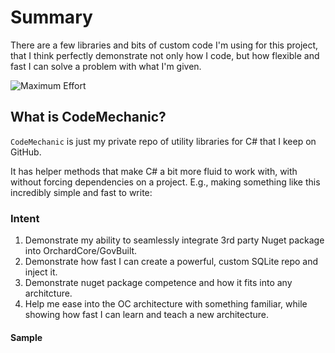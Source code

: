 # Summary

There are a few libraries and bits of custom code I'm using for this project, that I think perfectly demonstrate not only how I code, but how flexible and fast I can solve a problem with what I'm given.

![Maximum Effort](https://media.giphy.com/media/FxUFE9TPXIKFG/giphy.gif?cid=790b76111viwuo4kvb7rz5wc24iylam0wgg0i6sdccjqvz96&ep=v1_gifs_search&rid=giphy.gif&ct=g)


## What is CodeMechanic?

`CodeMechanic` is just my private repo of utility libraries for C# that I keep on GitHub.

It has helper methods that make C# a bit more fluid to work with, with without forcing dependencies on a project. E.g.,
making something like this incredibly simple and fast to write:

### Intent

1. Demonstrate my ability to seamlessly integrate 3rd party Nuget package into OrchardCore/GovBuilt.
2. Demonstrate how fast I can create a powerful, custom SQLite repo and inject it.   
3. Demonstrate nuget package competence and how it fits into any architcture.
4. Help me ease into the OC architecture with something familiar, while showing how fast I can learn and teach a new architecture.

#### Sample

```cshtml



```
